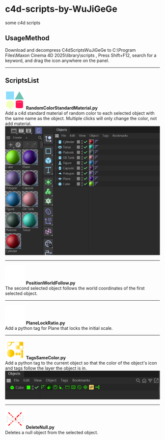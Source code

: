 # c4d-scripts-by-WuJiGeGe
some c4d scripts



## UsageMethod <br>
Download and decompress C4dScriptsWuJiGeGe to C:\Program Files\Maxon Cinema 4D 2025\library\scripts , Press Shift+F12, search for a keyword, and drag the icon anywhere on the panel. <br>

---


## ScriptsList
<img src="https://github.com/wujigge/c4d-scripts-by-WuJiGeGe/blob/main/pngforgithub/RandomColorStandardMaterial.png" alt="PlaneLockRatio" width="64" height="64"> **RandomColorStandardMaterial.py** <br>
Add a c4d standard material of random color to each selected object with the same name as the object. Multiple clicks will only change the color, not add material.
![RandomColorStandardMaterial](https://github.com/wujigge/c4d-scripts-by-WuJiGeGe/blob/main/pngforgithub/RandomColorStandardMaterial_example.png)

---

<img src="https://github.com/wujigge/c4d-scripts-by-WuJiGeGe/blob/main/pngforgithub/PositionWorldCopy.png" alt="PlaneLockRatio" width="64" height="64"> **PositionWorldFollow.py** <br>
The second selected object follows the world coordinates of the first selected object.

---


<img src="https://github.com/wujigge/c4d-scripts-by-WuJiGeGe/blob/main/pngforgithub/PlaneLockRatio.png" alt="PlaneLockRatio" width="64" height="64"> **PlaneLockRatio.py** <br>
Add a python tag for Plane that locks the initial scale.

---

<img src="https://github.com/wujigge/c4d-scripts-by-WuJiGeGe/blob/main/pngforgithub/TagsSameColor.png" alt="TagsSameColor" width="64" height="64"> **TagsSameColor.py** <br>
Add a python tag to the current object so that the color of the object's icon and tags follow the layer the object is in.
![TagsSameColor](https://github.com/wujigge/c4d-scripts-by-WuJiGeGe/blob/main/pngforgithub/TagsSameColor_example.png)

---

<img src="https://github.com/wujigge/c4d-scripts-by-WuJiGeGe/blob/main/pngforgithub/DeleteNulls.png" alt="DeleteNulls" width="64" height="64"> **DeleteNull.py** <br>
Deletes a null object from the selected object.

